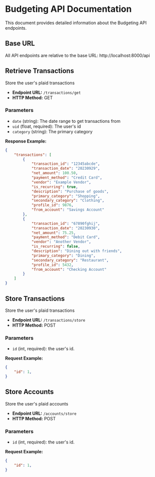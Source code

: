 # Budgeting API Documentation

This document provides detailed information about the Budgeting API endpoints.

## Base URL

All API endpoints are relative to the base URL: http://localhost:8000/api

## Retrieve Transactions

Store the user's plaid transactions

- **Endpoint URL:** `/transactions/get`
- **HTTP Method:** GET

### Parameters

- `date` (string): The date range to get transactions from
- `uid` (float, required): The user's id
- `category` (string): The primary category

**Response Example:**

```json
{
    "transactions": [
        {
            "transaction_id": "12345abcde",
            "transaction_date": "20230929",
            "net_amount": 100.50,
            "payment_method": "Credit Card",
            "vendor": "Example Vendor",
            "is_recurring": true,
            "description": "Purchase of goods",
            "primary_category": "Shopping",
            "secondary_category": "Clothing",
            "profile_id": 9876,
            "from_account": "Savings Account"
        },
        {
            "transaction_id": "67890fghij",
            "transaction_date": "20230930",
            "net_amount": 75.25,
            "payment_method": "Debit Card",
            "vendor": "Another Vendor",
            "is_recurring": false,
            "description": "Dining out with friends",
            "primary_category": "Dining",
            "secondary_category": "Restaurant",
            "profile_id": 5432,
            "from_account": "Checking Account"
        }
    ]
}
```

## Store Transactions

Store the user's plaid transactions

- **Endpoint URL:** `/transactions/store`
- **HTTP Method:** POST

### Parameters

- `id` (int, required): the user's id.

**Request Example:**

```json
{
    "id": 1,
}
```

## Store Accounts

Store the user's plaid accounts

- **Endpoint URL:** `/accounts/store`
- **HTTP Method:** POST

### Parameters

- `id` (int, required): the user's id.

**Request Example:**

```json
{
    "id": 1,
}
```